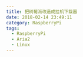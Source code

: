```yaml
---
title: 把树莓派改造成挂机下载器
date: 2018-02-14 23:49:11
category: RaspberryPi
tags: 
  - RaspberryPi
  - Aria2
  - Linux
---
```


